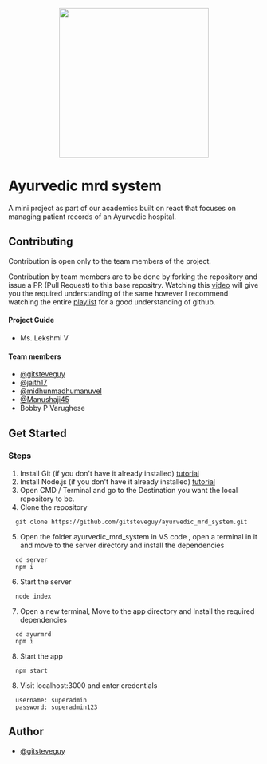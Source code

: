 <p align="center">
  <img src="https://projects.stevesajanjacob.com/assets/mrd_temp_logo.jpeg" width=300/>
</p>

# Ayurvedic mrd system
A mini project as part of our academics built on react that focuses on managing patient records of an Ayurvedic hospital.


## Contributing

Contribution is open only to the team members of the project. 

Contribution by team members are to be done by forking the repository and issue a PR (Pull Request) to this base repositry.
Watching this [video](https://youtu.be/HbSjyU2vf6Y?si=7EdEVJLy_OkPk-60) will give you the required understanding of the same however I recommend watching the entire [playlist](https://youtube.com/playlist?list=PL4cUxeGkcC9goXbgTDQ0n_4TBzOO0ocPR&si=eoagK8I_4vkJDtS-) for a good understanding of github.

#### Project Guide
- Ms. Lekshmi V 
#### Team members
- [@gitsteveguy](https://github.com/gitsteveguy)
- [@jaith17](https://github.com/jaith17)
- [@midhunmadhumanuvel](https://github.com/midhunmadhumanuvel)
- [@Manushaji45](https://github.com/Manushaji45)
- Bobby P Varughese


## Get Started
### Steps

  1. Install Git (if you don't have it already installed) [tutorial](https://youtu.be/cJTXh7g-uCM?si=HH3TqxrJRfUz4EcB)
  2. Install Node.js (if you don't have it already installed) [tutorial](https://youtu.be/DFfDYjVlRZw?si=4_5G-lPBHAPCXeId)
  3. Open CMD / Terminal and go to the  Destination you want the local repository to be.
  4. Clone the repository
```
  git clone https://github.com/gitsteveguy/ayurvedic_mrd_system.git
```
5. Open the folder ayurvedic_mrd_system in VS code , open a terminal in it and move to the server directory and install the dependencies
``` 
  cd server
  npm i
```
6. Start the server
``` 
  node index
```

7. Open a new terminal, Move to the app directory and Install the required dependencies
``` 
  cd ayurmrd
  npm i
```
8. Start the app
``` 
  npm start
```
8. Visit localhost:3000 and enter credentials
``` 
  username: superadmin
  password: superadmin123
```


## Author
- [@gitsteveguy](https://github.com/gitsteveguy)
